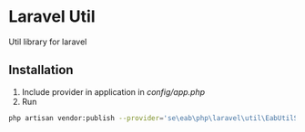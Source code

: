 # Laravel Util
Util library for laravel

## Installation
1. Include provider in application in *config/app.php*
2. Run 
```bash
php artisan vendor:publish --provider='se\eab\php\laravel\util\EabUtilServiceProvider'
```